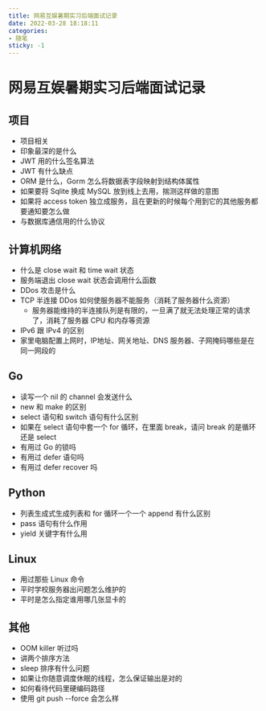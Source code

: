 ```yaml
---
title: 网易互娱暑期实习后端面试记录
date: 2022-03-28 18:18:11
categories:
- 随笔
sticky: -1
---
```


# 网易互娱暑期实习后端面试记录

## 项目

+ 项目相关
+ 印象最深的是什么
+ JWT 用的什么签名算法
+ JWT 有什么缺点
+ ORM 是什么，Gorm 怎么将数据表字段映射到结构体属性
+ 如果要将 Sqlite 换成 MySQL 放到线上去用，揣测这样做的意图
+ 如果将 access token 独立成服务，且在更新的时候每个用到它的其他服务都要通知要怎么做
+ 与数据库通信用的什么协议

## 计算机网络

+ 什么是 close wait 和 time wait 状态
+ 服务端退出 close wait 状态会调用什么函数
+ DDos 攻击是什么
+ TCP 半连接 DDos 如何使服务器不能服务（消耗了服务器什么资源）
    + 服务器能维持的半连接队列是有限的，一旦满了就无法处理正常的请求了，消耗了服务器 CPU 和内存等资源
+ IPv6 跟 IPv4 的区别
+ 家里电脑配置上网时，IP地址、网关地址、DNS 服务器、子网掩码哪些是在同一网段的

## Go

+ 读写一个 nil 的 channel 会发送什么
+ new 和 make 的区别
+ select 语句和 switch 语句有什么区别
+ 如果在 select 语句中套一个 for 循环，在里面 break，请问 break 的是循环还是 select
+ 有用过 Go 的锁吗
+ 有用过 defer 语句吗
+ 有用过 defer recover 吗

## Python

+ 列表生成式生成列表和 for 循环一个一个 append 有什么区别
+ pass 语句有什么作用
+ yield 关键字有什么用

## Linux

+ 用过那些 Linux 命令
+ 平时学校服务器出问题怎么维护的
+ 平时是怎么指定谁用哪几张显卡的

## 其他

+ OOM killer 听过吗
+ 讲两个排序方法
+ sleep 排序有什么问题
+ 如果让你随意调度休眠的线程，怎么保证输出是对的
+ 如何看待代码里硬编码路径
+ 使用 git push --force 会怎么样
